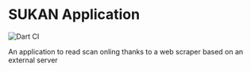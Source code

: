 # SUKAN Application
![Dart CI](https://github.com/Mr-Monster-0248/SUKAN-app/workflows/Dart%20CI/badge.svg)

An application to read scan onling thanks to a web scraper based on an external server
